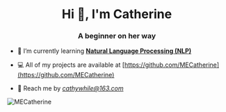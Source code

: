 <h1 align="center">Hi 👋, I'm Catherine</h1>
<h3 align="center">A beginner on her way</h3>


- 🌱 I’m currently learning **[Natural Language Processing (NLP)](https://github.com/MECatherine/NLP-coursera)**


- 💻 All of my projects are available at [https://github.com/MECatherine](https://github.com/MECatherine)



- 💬 Reach me by *cathywhile@163.com*

   
     

<p><img align="left" src="https://github-readme-stats.vercel.app/api/top-langs?username=MECatherine&show_icons=true&locale=en&langs_count=7&layout=compact&theme=vue&hide=html,scss,css" alt="MECatherine" /></p>

<!---
MECatherine/MECatherine is a ✨ special ✨ repository because its `README.md` (this file) appears on your GitHub profile.
You can click the Preview link to take a look at your changes.
--->
